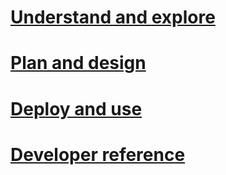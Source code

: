 # [Understand and explore](/Understand/microsoft-identity-manager-2016.md)
# [Plan and design](/PlanDesign/microsoft-identity-manager-2016-supported-platforms.md)
# [Deploy and use](/DeployUse/microsoft-identity-manager-deploy.md)
# [Developer reference](/reference/microsoft-identity-manager-2016-developer-reference.md)
